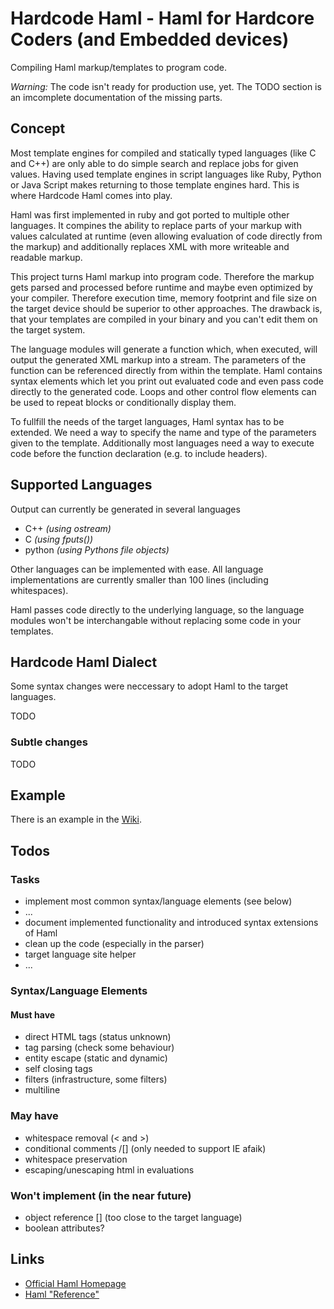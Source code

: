 # Hardcode Haml - Haml for Hardcore Coders (and Embedded devices)

Compiling Haml markup/templates to program code.

*Warning:* The code isn't ready for production use, yet. The TODO section is an
imcomplete documentation of the missing parts.

## Concept

Most template engines for compiled and statically typed languages (like C and
C++) are only able to do simple search and replace jobs for given values. Having
used template engines in script languages like Ruby, Python or Java Script makes
returning to those template engines hard. This is where Hardcode Haml comes into
play.

Haml was first implemented in ruby and got ported to multiple other languages.
It compines the ability to replace parts of your markup with values calculated
at runtime (even allowing evaluation of code directly from the markup) and
additionally replaces XML with more writeable and readable markup.

This project turns Haml markup into program code. Therefore the markup gets
parsed and processed before runtime and maybe even optimized by your compiler.
Therefore execution time, memory footprint and file size on the target device
should be superior to other approaches. The drawback is, that your templates are
compiled in your binary and you can't edit them on the target system.

The language modules will generate a function which, when executed, will output
the generated XML markup into a stream. The parameters of the function can be
referenced directly from within the template. Haml contains syntax elements
which let you print out evaluated code and even pass code directly to the
generated code. Loops and other control flow elements can be used to repeat
blocks or conditionally display them.

To fullfill the needs of the target languages, Haml syntax has to be extended.
We need a way to specify the name and type of the parameters given to the
template. Additionally most languages need a way to execute code before the
function declaration (e.g. to include headers).

## Supported Languages

Output can currently be generated in several languages

* C++ _(using ostream)_
* C _(using fputs())_
* python _(using Pythons file objects)_

Other languages can be implemented with ease. All language implementations are
currently smaller than 100 lines (including whitespaces).

Haml passes code directly to the underlying language, so the language modules
won't be interchangable without replacing some code in your templates.

## Hardcode Haml Dialect

Some syntax changes were neccessary to adopt Haml to the target languages.

TODO

### Subtle changes

TODO

## Example

There is an example in the [Wiki](https://github.com/thammi/Hardcode-Haml/wiki/Example-Workflow-%28C++%29).

## Todos

### Tasks

* implement most common syntax/language elements (see below)
* ...
* document implemented functionality and introduced syntax extensions of Haml
* clean up the code (especially in the parser)
* target language site helper
* ...

### Syntax/Language Elements

#### Must have

* direct HTML tags (status unknown)
* tag parsing (check some behaviour)
* entity escape (static and dynamic)
* self closing tags
* filters (infrastructure, some filters)
* multiline

### May have

* whitespace removal (&lt; and >)
* conditional comments /\[] (only needed to support IE afaik)
* whitespace preservation
* escaping/unescaping html in evaluations

### Won't implement (in the near future)

* object reference \[] (too close to the target language)
* boolean attributes?

## Links

* [Official Haml Homepage](http://haml-lang.com/)
* [Haml "Reference"](http://haml-lang.com/docs/yardoc/file.HAML_REFERENCE.html)

